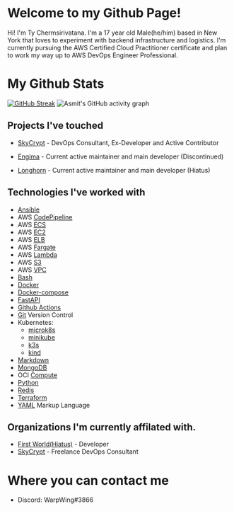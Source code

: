 # Welcome to my Github Page!

Hi! I'm Ty Chermsirivatana. I'm a 17 year old Male(he/him) based in New York that loves to experiment with backend infrastructure and logistics. I'm currently pursuing the AWS Certified Cloud Practitioner certificate and plan to work my way up to AWS DevOps Engineer Professional.
# My Github Stats
[![GitHub Streak](http://github-readme-streak-stats.herokuapp.com?user=WarpWing&theme=radical&hide_border=true&fire=DD2311)](https://git.io/streak-stats)
![Asmit's GitHub activity graph](https://activity-graph.herokuapp.com/graph?username=WarpWing&hide_border=true&theme=redical)
## Projects I've touched

- [SkyCrypt](https://github.com/SkyCryptWebsite/SkyCrypt)  - DevOps Consultant, Ex-Developer and Active Contributor

- [Engima](https://github.com/WarpWing/MultipassSimplified) - Current active maintainer and main developer (Discontinued)

- [Longhorn](https://github.com/WarpWing/Longhorn) - Current active maintainer and main developer (Hiatus)


## Technologies I've worked with 
- [Ansible](https://www.ansible.com/) 
- AWS [CodePipeline](https://aws.amazon.com/codepipeline/)
- AWS [ECS](https://aws.amazon.com/ecs/)
- AWS [EC2](https://aws.amazon.com/ec2/)
- AWS [ELB](https://aws.amazon.com/elasticloadbalancing/?nc2=h_ql_prod_nt_elb)
- AWS [Fargate](https://aws.amazon.com/fargate/)
- AWS [Lambda](https://aws.amazon.com/lambda/)
- AWS [S3](https://aws.amazon.com/s3/)
- AWS [VPC](https://aws.amazon.com/vpc/)
- [Bash](https://www.gnu.org/software/bash/)
- [Docker](https://www.docker.com/)
- [Docker-compose](https://docs.docker.com/compose/) 
- [FastAPI](https://fastapi.tiangolo.com/)
- [Github Actions](https://github.com/features/actions) 
- [Git](https://git-scm.com/) Version Control
- Kubernetes: 
  - [microk8s](https://microk8s.io/)
  - [minikube](https://minikube.sigs.k8s.io/)
  - [k3s](https://k3s.io/) 
  - [kind](https://kind.sigs.k8s.io/)
- [Markdown](https://daringfireball.net/projects/markdown/)
- [MongoDB](https://www.mongodb.com/)
- OCI [Compute](https://www.oracle.com/cloud/compute/virtual-machines/)
- [Python](https://www.python.org/) 
- [Redis](https://redis.io/)
- [Terraform](https://www.terraform.io/)
- [YAML](https://yaml.org/) Markup Language

## Organizations I'm currently affilated with.
- [First World(Hiatus)](https://github.com/First-World-LLC) - Developer
- [SkyCrypt](https://github.com/SkyCryptWebsite/SkyCrypt) - Freelance DevOps Consultant
# Where you can contact me 
- Discord: WarpWing#3866

